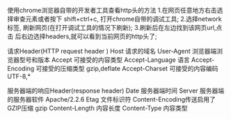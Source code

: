 使用chrome浏览器自带的开发者工具查看http头的方法
1.在网页任意地方右击选择审查元素或者按下 shift+ctrl+c, 打开chrome自带的调试工具;
2.选择network标签, 刷新网页(在打开调试工具的情况下刷新);
3.刷新后在左边找到该网页url,点击 后右边选择headers,就可以看到当前网页的http头了;

请求Header(HTTP request header )
Host 请求的域名
User-Agent 浏览器端浏览器型号和版本
Accept 可接受的内容类型
Accept-Language 语言
Accept-Encoding 可接受的压缩类型 gzip,deflate
Accept-Charset 可接受的内容编码 UTF-8,*

服务器端的响应Header(response header)
Date 服务器端时间
Server 服务器端的服务器软件 Apache/2.2.6
Etag 文件标识符
Content-Encoding传送启用了GZIP压缩 gzip
Content-Length 内容长度
Content-Type 内容类型